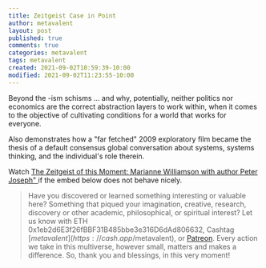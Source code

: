 ```yaml
---
title: Zeitgeist Case in Point
author: metavalent
layout: post
published: true
comments: true
categories: metavalent
tags: metavalent
created: 2021-09-02T10:59:39-10:00
modified: 2021-09-02T11:23:55-10:00
---
```


Beyond the -ism schisms ... and why, potentially, neither politics nor economics are the correct abstraction layers to work within, when it comes to the objective of cultivating conditions for a world that works for everyone.

Also demonstrates how a "far fetched" 2009 exploratory film became the thesis of a default consensus global conversation about systems, systems thinking, and the individual's role therein.

Watch [The Zeitgeist of this Moment: Marianne Williamson with author Peter Joseph"
](https://youtu.be/DacbQDV3o-s) if the embed below does not behave nicely. 

<div class="embed-container"><iframeloading="lazy" width="560" height="315" src="https://www.youtube.com/embed/DacbQDV3o-s" title="YouTube video player" frameborder="0" allow="accelerometer; autoplay; clipboard-write; encrypted-media; gyroscope; picture-in-picture" allowfullscreen></iframe></div>

> Have you discovered or learned something interesting or valuable here? Something that piqued your imagination, creative, research, discovery or other academic, philosophical, or spiritual interest? Let us know with ETH 0x1eb2d6E3f26fBBF31B485bbe3e316D6dAd806632, Cashtag [$metavalent](https://cash.app/$metavalent), or [Patreon](https://patreon.com/metavalent). Every action we take in this multiverse, however small, matters and makes a difference. So, thank you and blessings, in this very moment!
